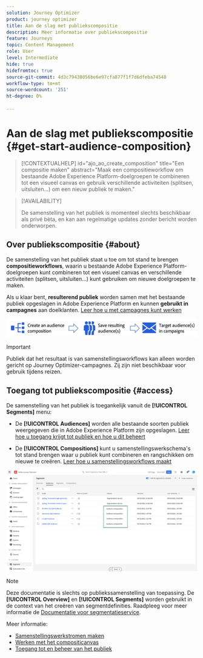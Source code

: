 ```yaml
---
solution: Journey Optimizer
product: journey optimizer
title: Aan de slag met publiekscompositie
description: Meer informatie over publiekscompositie
feature: Journeys
topic: Content Management
role: User
level: Intermediate
hide: true
hidefromtoc: true
source-git-commit: 4d3c79438056be6e97cfa877f1f7d6dfeba74548
workflow-type: tm+mt
source-wordcount: '251'
ht-degree: 0%

---
```


# Aan de slag met publiekscompositie {#get-start-audience-composition}

>[!CONTEXTUALHELP]
>id="ajo_ao_create_composition"
>title="Een compositie maken"
>abstract="Maak een compositieworkflow om bestaande Adobe Experience Platform-doelgroepen te combineren tot een visueel canvas en gebruik verschillende activiteiten (splitsen, uitsluiten...) om een nieuw publiek te maken."

>[!AVAILABILITY]
>
>De samenstelling van het publiek is momenteel slechts beschikbaar als privé bèta, en kan aan regelmatige updates zonder bericht worden onderworpen.

## Over publiekscompositie {#about}

De samenstelling van het publiek staat u toe om tot stand te brengen **compositieworkflows**, waarin u bestaande Adobe Experience Platform-doelgroepen kunt combineren tot een visueel canvas en verschillende activiteiten (splitsen, uitsluiten...) kunt gebruiken om nieuwe doelgroepen te maken.

Als u klaar bent, **resulterend publiek** worden samen met het bestaande publiek opgeslagen in Adobe Experience Platform en kunnen **gebruikt in campagnes** aan doelklanten. [Leer hoe u met campagnes kunt werken](../campaigns/get-started-with-campaigns.md)

![](assets/audiences-process.png)

>[!IMPORTANT]
>
>Publiek dat het resultaat is van samenstellingsworkflows kan alleen worden gericht op Journey Optimizer-campagnes. Zij zijn niet beschikbaar voor gebruik tijdens reizen.

## Toegang tot publiekscompositie {#access}

De samenstelling van het publiek is toegankelijk vanuit de **[!UICONTROL Segments]** menu:

* De **[!UICONTROL Audiences]** worden alle bestaande soorten publiek weergegeven die in Adobe Experience Platform zijn opgeslagen. [Leer hoe u toegang krijgt tot publiek en hoe u dit beheert](access-audiences.md)

* De **[!UICONTROL Compositions]** kunt u samenstellingswerkschema&#39;s tot stand brengen waar u publiek kunt combineren en rangschikken om nieuwe te creëren. [Leer hoe u samenstellingsworkflows maakt](create-compositions.md)

![](assets/audiences-list.png)

>[!NOTE]
>
>Deze documentatie is slechts op publiekssamenstelling van toepassing. De **[!UICONTROL Overview]** en **[!UICONTROL Segments]** worden gebruikt in de context van het creëren van segmentdefinities. Raadpleeg voor meer informatie de [Documentatie voor segmentatieservice](https://experienceleague.adobe.com/docs/experience-platform/segmentation/ui/overview.html).

Meer informatie:

* [Samenstellingswerkstromen maken](create-compositions.md)
* [Werken met het compositicanvas](composition-canvas.md)
* [Toegang tot en beheer van het publiek](access-audiences.md)
